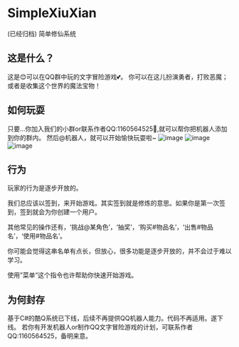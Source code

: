 # SimpleXiuXian
(已经归档) 简单修仙系统

## 这是什么？
这是😊可以在QQ群中玩的文字冒险游戏💕。
你可以在这儿扮演勇者，打败恶魔；或者是收集这个世界的魔法宝物！


## 如何玩耍
只要...你加入我们的小群or联系作者QQ:1160564525🙌,就可以帮你把机器人添加到你的群内。
然后@机器人，就可以开始愉快玩耍啦~
![image](https://user-images.githubusercontent.com/43488431/225171884-cfb4887f-0df9-431f-bf3f-21e7b98545ab.png)
![image](https://user-images.githubusercontent.com/43488431/225172024-842b16a1-6faa-4a5a-9f89-0e6ce2ec0172.png)
![image](https://user-images.githubusercontent.com/43488431/225172057-7175bba9-63e2-4565-a9d1-6f901d91e2b7.png)


## 行为
玩家的行为是逐步开放的。

我们总应该以签到，来开始游戏。其实签到就是修炼的意思。如果你是第一次签到，签到就会为你创建一个用户。

其他常见的操作还有，‘挑战@某角色’，‘抽奖’，‘购买#物品名’，‘出售#物品名’，‘使用#物品名’。

你可能会觉得这串名单有点长，但放心，很多功能是逐步开放的，并不会过于难以学习。

使用”菜单“这个指令也许帮助你快速开始游戏。

## 为何封存
基于C#的酷Q系统已下线，后续不再提供QQ机器人能力。代码不再适用。遂下线。
若你有开发机器人or制作QQ文字冒险游戏的计划，可联系作者QQ:1160564525，备明来意。
